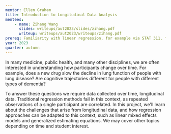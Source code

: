 ```yaml
---
mentor: Ellen Graham
title: Introduction to Longitudinal Data Analysis
mentees:
    - name: Zihang Wang
      slides: writeups/aut2023/slides/zihang.pdf
      writeup: writeups/aut2023/writeups/zihang.pdf
prereq: Familiarity with linear regression, for example via STAT 311, familiarity with R
year: 2023
quarter: autumn
---
```

In many medicine, public health, and many other disciplines, we are often interested in understanding how participants change over time. For example, does a new drug slow the decline in lung function of people with lung disease? Are cognitive trajectories different for people with different types of dementia? 

To answer these questions we require data collected over time, longitudinal data. Traditional regression methods fail in this context, as repeated observations of a single participant are correlated. In this project, we'll learn about the challenges that arise from longitudinal data, and how regression approaches can be adapted to this context, such as linear mixed effects models and generalized estimating equations. We may cover other topics depending on time and student interest. 
